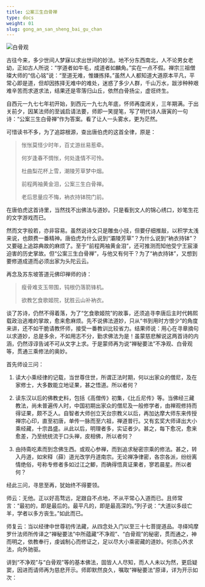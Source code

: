 ```yaml
---
title: 公案三生白骨禅
type: docs
weight: 01
slug: gong_an_san_sheng_bai_gu_chan
---
```


![白骨观](/bgg.png "白骨观")

古往今来，多少世间人梦寐以求出世间的妙法。地不分东西南北，人不论男女老幼，正如古人所说：“学道者如牛毛，成道者如麟角。”实在一点不假。禅宗三祖僧璨大师的“信心铭”说：“至道无难，惟嫌拣择。”虽然人人都知道大道原本平凡，平常心即是道，但却因拣择无难中的难处，迷惑了多少人群，千山万水，跋涉种种艰难辛苦而求道求法，结果还是零落归山丘，依然白骨扬尘，虚诳终生。

自西元一九七七年初开始，到西元一九七九年底，怀师再度闭关，三年期满。于出关前夕，因某法师的至诚启请法要，师即一笑提笔，写了明代诗人唐寅的一句诗：“公案三生白骨禅”作为答案。看了让人一头雾水，更为茫然。

可惜读书不多，为了追踪根源，查出唐伯虎的这首全律，原是：
>
>怅怅莫怪少时年，百丈游丝易惹牵。
>
>何岁逢春不惆怅，何处逢情不可怜。
>
>杜曲梨花杯上雪，潮陵芳草梦中烟。
>
>前程两袖黄金泪，公案三生白骨禅。
>
>老后思量应不悔，衲衣持钵院门前。

在唐伯虎这首诗里，当然找不出佛法与道妙。只是看到文人的锦心绣口，妙笔生花的文字游戏而已。

然而文字般若，亦非容易。虽然说诗文只是雕虫小技，但要仔细推敲，以积学太浅来说，也颇费一番精神。唐伯虎为什么说到“灞陵芳草”？为什么说到“衲衣持钵”？又要碰上追踪典故的麻烦了。至于“前程两袖黄金泪”，还可推测而知他受宁王宸濠迫害的历史掌故。但“公案三生白骨禅”，与他又有何干？为了“衲衣持钵”，又想到要修道成道而必须出家为头陀云云。

再念及苏东坡答道元佛印禅师的诗：
>
>瘦骨难支玉带围，钝根仍落箭锋机。
>
>欲教乞食歌姬院，犹胜云山补衲衣。

谈了苏诗，仍然不得着落，为了“乞食歌姬院”的故事，还须追寻李唐后主时代韩熙载政治逃难的掌故，愈来愈麻烦。先不说佛法道妙，只从“书到用时方恨少”的角度来讲，还不如干脆请教怀师，接受一番教训比较省力。结果师说：用心在寻章摘句以求道妙，总是多余，不如用志不分，勤求佛法为是！虽蒙慈悲解说这两首诗的内涵，仍然谆谆告诫不可从文字上求。于是蒙师再为说“禅秘要法”不净观、白骨观等，贯通三乘修法的奥妙。

首先师设三问：
1. 读大小乘经律的记载，当世尊住世，所谓正法时期，何以出家众的僧尼，及在家修士，大多数能立地证果，甚之悟道。所以者何？

2. 读东汉以后的佛教史料，包括《高僧传》初集，《比丘尼传》等。当佛经三藏教法，尚未普遍传人时，中国初期出家众的僧尼及一般修学者，由禅观修持而得证果，颇不乏人。自智者大师创立天台宗教义以后，再加达摩大师东来传授禅宗心印，直至初唐，单传一脉而至六祖，禅道普行。又有玄奖大师译出大小乘经藏，十宗昌盛。从此以后，明理者多，实证者少。甚之，每下愈况，愈来愈差，乃至统统流于口头禅，皮相佛，所以者何？

3. 由持斋吃素而到念佛生西。或观心参禅，而到追求秘密宗乘的修法。甚之，转入丹道，如宋释（薛）道光改学丹道南宗。无论禅净律密，各宗各派，纷纷离情绝俗，号称专修者多如过江之鲫，而确得悟真证果者，寥若晨星。所以者何？

经此三问，寻思至再，犹始终不得要领。

师云：无他。正以好高骛远，足跟自不点地，不从平常心入道而已。且师常言：“最初的，即是最后的。最平凡的，即是最高深的。”列子说：“大道以多歧亡羊，学者以多方丧生。”如此而已。

师复云：当以经律中世尊初传法藏，从四念处入门以至三十七菩提道品。寻绎鸠摩罗什法师所传译之“禅秘要法”中所蕴藏“不净观”、“白骨观”的秘密，贯而通之，神而明之，依教奉行，虔诚制心而修证之，足以尽大小乘密藏的道妙。何须心外求法，向外驰驱。

讲到“不净观”与“白骨观”等的基本佛法，固皆人人尽知，而人人未以为然，更启疑窦，因进而请师再为慈悲开示。师即默然良久，嘱取“禅秘要法”原译，详为开示如次：